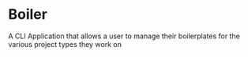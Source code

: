 # Boiler
A CLI Application that allows a user to manage their boilerplates for the various project types they work on
